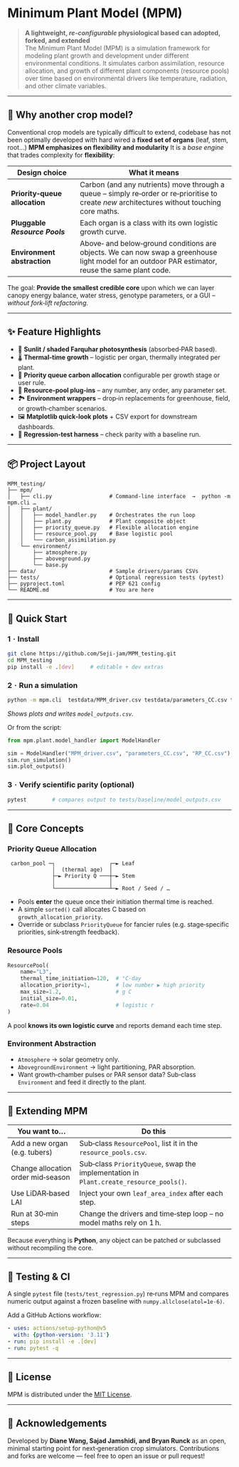 # Minimum Plant Model (MPM)

> **A lightweight, **_re‑configurable_** physiological based can adopted, forked, and extended**  
> The Minimum Plant Model (MPM) is a simulation framework for modeling plant growth and development under different environmental conditions. It simulates carbon assimilation, resource allocation, and growth of different plant components (resource pools) over time based on environmental drivers like temperature, radiation, and other climate variables.

---

## 🌱 Why another crop model?

Conventional crop models are typically difficult to extend, codebase has not been optimally developed with hard wired a **fixed set of organs** (leaf, stem, root…)
**MPM emphasizes on flexibility and modularity** It is a *base engine* that trades complexity for **flexibility**:

| Design choice                 | What it means          |
| ----------------------------- | ---------------------- |
| **Priority‑queue allocation** | Carbon (and any nutrients) move through a queue – simply re‑order or re‑prioritise to create *new* architectures without touching core maths. |
| **Pluggable _Resource Pools_**| Each organ is a class with its own logistic growth curve. |
| **Environment abstraction**   | Above‑ and below‑ground conditions are objects. We can now swap a greenhouse light model for an outdoor PAR estimator, reuse the same plant code. |


The goal: **Provide the smallest credible core** upon which we can layer
canopy energy balance, water stress, genotype parameters, or a GUI – _without
fork‑lift refactoring_.

---

## ✨ Feature Highlights

* 🍃 **Sunlit / shaded Farquhar photosynthesis** (absorbed‑PAR based).
* 🌡️ **Thermal‑time growth** – logistic per organ, thermally integrated per plant.
* 🔄 **Priority queue carbon allocation** configurable per growth stage or user rule.
* 🧩 **Resource‑pool plug‑ins** – any number, any order, any parameter set.
* 🏞️ **Environment wrappers** – drop‑in replacements for greenhouse, field, or growth‑chamber scenarios.
* 🖼️ **Matplotlib quick‑look plots** + CSV export for downstream dashboards.
* 🧪 **Regression‑test harness** – check parity with a baseline run.

---

## 📦 Project Layout

```
MPM_testing/
├── mpm/
│   ├── cli.py                  # Command‑line interface  →  python -m mpm.cli …
│   ├── plant/
│   │   ├── model_handler.py    # Orchestrates the run loop
│   │   ├── plant.py            # Plant composite object
│   │   ├── priority_queue.py   # Flexible allocation engine
│   │   ├── resource_pool.py    # Base logistic pool
│   │   └── carbon_assimilation.py
│   └── environment/
│       ├── atmosphere.py
│       ├── aboveground.py
│       └── base.py
├── data/                       # Sample drivers/params CSVs
├── tests/                      # Optional regression tests (pytest)
├── pyproject.toml              # PEP 621 config
└── README.md                   # You are here
```

---

## 🚀 Quick Start

### 1  ·  Install

```bash
git clone https://github.com/Seji-jam/MPM_testing.git
cd MPM_testing
pip install -e .[dev]     # editable + dev extras
```

### 2  ·  Run a simulation

```bash
python -m mpm.cli  testdata/MPM_driver.csv testdata/parameters_CC.csv testdata/RP_CC.csv
```

*Shows plots and writes `model_outputs.csv`.*

Or from the script:

```python
from mpm.plant.model_handler import ModelHandler

sim = ModelHandler("MPM_driver.csv", "parameters_CC.csv", "RP_CC.csv")
sim.run_simulation()
sim.plot_outputs()
```
### 3  ·  Verify scientific parity (optional)

```bash
pytest        # compares output to tests/baseline/model_outputs.csv
```

---

## 🧬 Core Concepts

### Priority Queue Allocation

```text
 carbon_pool ─┐                 ┌─► Leaf
              │  (thermal age)  │
              ├─► Priority Q ───┼─► Stem
              │                 │
              └─────────────────┴─► Root / Seed / …
```

* Pools **enter** the queue once their initiation thermal time is reached.  
* A simple `sorted()` call allocates C based on `growth_allocation_priority`.  
* Override or subclass `PriorityQueue` for fancier rules (e.g. stage‑specific priorities, sink‑strength feedback).

### Resource Pools

```python
ResourcePool(
    name="L3",
    thermal_time_initiation=120,  # °C·day
    allocation_priority=1,        # low number ▶ high priority
    max_size=1.2,                 # g C
    initial_size=0.01,
    rate=0.04                     # logistic r
)
```

A pool **knows its own logistic curve** and reports demand each time step.

### Environment Abstraction

* `Atmosphere` → solar geometry only.  
* `AbovegroundEnvironment` → light partitioning, PAR absorption.  
* Want growth‑chamber pulses or PAR sensor data? Sub‑class `Environment` and feed it directly to the plant.

---

## 🔧 Extending MPM

| You want to… | Do this |
|--------------|---------|
| Add a new organ (e.g. tubers) | Sub‑class `ResourcePool`, list it in the `resource_pools.csv`. |
| Change allocation order mid‑season | Sub‑class `PriorityQueue`, swap the implementation in `Plant.create_resource_pools()`. |
| Use LiDAR‑based LAI | Inject your own `leaf_area_index` after each step. |
| Run at 30‑min steps | Change the drivers and time‑step loop – no model maths rely on 1 h. |

Because everything is **Python**, any object can be patched or subclassed without recompiling the core.

---

## 🧪 Testing & CI

A single `pytest` file (`tests/test_regression.py`) re‑runs MPM and compares
numeric output against a frozen baseline with `numpy.allclose(atol=1e‑6)`.

Add a GitHub Actions workflow:

```yaml
- uses: actions/setup-python@v5
  with: {python-version: '3.11'}
- run: pip install -e .[dev]
- run: pytest -q
```



---

## 📄 License

MPM is distributed under the [MIT License](LICENSE).

---

## 👥 Acknowledgements

Developed by **Diane Wang, Sajad Jamshidi, and Bryan Runck** as an open, minimal starting point for next‑generation crop simulators. Contributions and forks are welcome — feel free to open an issue or pull request!
